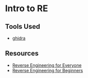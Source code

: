 # Intro to RE

## Tools Used
- [ghidra](https://ghidra-sre.org/)

## Resources
- [Reverse Engineering for Everyone](https://0xinfection.github.io/reversing/)
- [Reverse Engineering for Beginners](https://beginners.re/)
